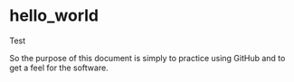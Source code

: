 hello_world
===========

Test

So the purpose of this document is simply to practice using GitHub and to get a feel for the software. 
